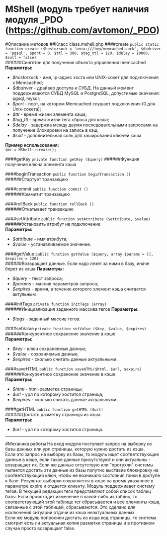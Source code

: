MShell (модуль требует наличия модуля _PDO (https://github.com/avtomon/_PDO)
====
#Описание методов
##Класс class.mshell.php
####create
`public static function create ($hostorsock = 'unix:///tmp/memcached.sock', $dbdriver = 'pgsql', $port = 0, $ttl = 300, $tag_ttl = 120, $delay = 10000, $solt = false)`   
######Синглтон для получения объекта управления memcached  
**Параметры:**
* *$hostorsock* - имя, ip-адрес хоста или UNIX-сокет для подключения к Memcached;
* *$dbdriver* - драйвер доступа к СУБД. На данный момент поддерживаются СУБД MySQL и PostgreSQL, допустимые значения: pgsql, mysql;
* *$port* - порт, на котором Memcached слушает подключения (0 для Unix-сокета);  
* *$ttl* - время жизни элемента кэша;
* *$tag_ttl* - время жизни тега сброса для кэша;
* *$delay* - задержка между двумя последовательными запросами на получение блокировки на запись в кэш;
* *$solt* - дополнительная соль для хэширования ключей кэша

**Пример использования:**    
`$mc = MShell::create();`

####getKey
`private function getKey ($query)`
######Функция получения ключа элемента кэша  

####beginTransaction
`public function beginTransaction ()`   
######Стартует транзакцию  

####commit
`public function commit ()`   
######Коммитит транзакцию  

####rollBack
`public function rollBack ()`   
######Откатывает транзакцию  

####setAttribute
`public function setAttribute ($attribute, $value)`   
######Установить атрибут на подключение  
**Параметры:**   
* *$attribute* - имя атрибута;
* *$value* - устанавливаемое значение.

####getValue
`public function getValue ($query, array $params = [], $expires = 120)`   
######Возвращает данные. Если надо лезет за ними в базу, иначе берет из кэша
**Параметры:**   
* *$query* - текст запроса;
* *$params* - массив параметров запроса;
* *$expires* - время, в течение которого элемент кэша считается актульным

####initTags
`private function initTags (array)`   
######Инициализация заданного массива тегов
**Параметры:**   
* *$tags* - заданный массив тегов.

####setValue
`private function setValue ($key, $value, $expires)`   
######Конкурентное сохранение значение в кэше     
**Параметры:**   
* *$key* - ключ сохраняемых данных;
* *$value* - сохраняемые данные;
* *$expires* - сколько считать данные актуальными.

####saveHTML
`public function saveHTML($html, $url, $expire)`   
######Конкурентное сохранение значение в кэше    
**Параметры:**   
* *$html* - html-разметка страницы;
* *$url* - урл по которому хостится страница;
* *$expires* - сколько считать данные актуальными.

####getHTML
`public function getHTML ($url)`   
######Достать разметку страницы из кэша    
**Параметры:**   
* *$url* - урл по которому хостится страница.

------------------------------------------------------------------------------------------------------------------

#Механика работы
На вход модуля поступает запрос на выборку из базы данных или урл страницы, которую нужно достать из кэша.    
Если это запрос на выборку из базы, то модуль ищет соответствующие данные в кэше, если такое данные присутствуют и они актуальны - возвращает их. Если же данные отсутствую или "протухли" системы пытается достать эти данные из базы попутно выставив блокировку на соответствующий ключ, чтобы не возникало состояния гонки в доступе к базе. Результат выборки сохраняется в кэше на время указанное в параметре expire и отдается клиенту. Модуль поддерживает систему тегов. В текущей редакции теги представляют собой список таблиц базы. Если происходит изменение в какой-либо из таблиц, то соответствующий этой таблице тег сбрасывается и все элементы кэша, связанные с этой таблицей, сбрасываются. Это сделано для исключения ситуации отдачи из кэша неактуальных данных.     
Если же модуль попросили достать из кэша код страницы, то система смотрит есть ли актуальная копия разметки страницы и в противном случае просто возвращает false.
